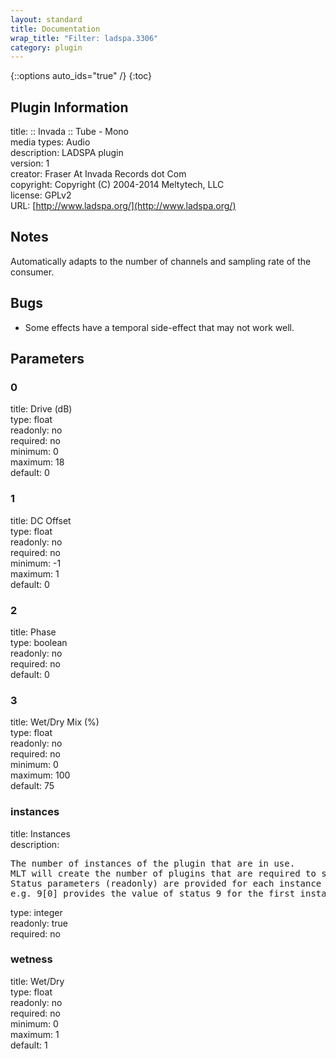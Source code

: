 ```yaml
---
layout: standard
title: Documentation
wrap_title: "Filter: ladspa.3306"
category: plugin
---
```

{::options auto_ids="true" /}
{:toc}

## Plugin Information

title: :: Invada :: Tube - Mono  
media types:
Audio  
description: LADSPA plugin  
version: 1  
creator: Fraser At Invada Records dot Com  
copyright: Copyright (C) 2004-2014 Meltytech, LLC  
license: GPLv2  
URL: [http://www.ladspa.org/](http://www.ladspa.org/)  

## Notes

Automatically adapts to the number of channels and sampling rate of the consumer.
## Bugs

* Some effects have a temporal side-effect that may not work well.

## Parameters

### 0

title: Drive (dB)    
type: float  
readonly: no  
required: no  
minimum: 0  
maximum: 18  
default: 0  

### 1

title: DC Offset    
type: float  
readonly: no  
required: no  
minimum: -1  
maximum: 1  
default: 0  

### 2

title: Phase    
type: boolean  
readonly: no  
required: no  
default: 0  

### 3

title: Wet/Dry Mix (%)    
type: float  
readonly: no  
required: no  
minimum: 0  
maximum: 100  
default: 75  

### instances

title: Instances    
description:
<pre>
The number of instances of the plugin that are in use.
MLT will create the number of plugins that are required to support the number of audio channels.
Status parameters (readonly) are provided for each instance and are accessed by specifying the instance number after the identifier (starting at zero).
e.g. 9[0] provides the value of status 9 for the first instance.
</pre>
type: integer  
readonly: true  
required: no  

### wetness

title: Wet/Dry    
type: float  
readonly: no  
required: no  
minimum: 0  
maximum: 1  
default: 1  

